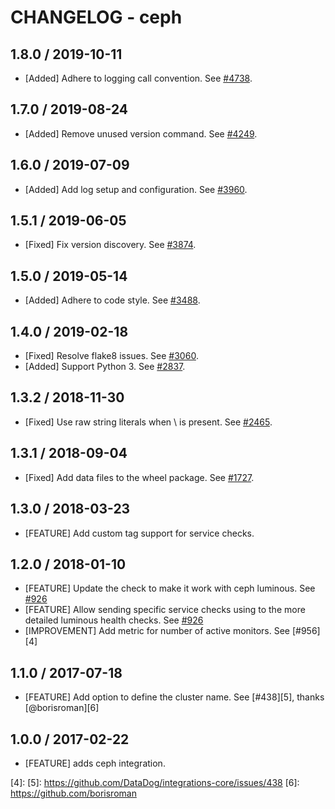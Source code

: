 # CHANGELOG - ceph

## 1.8.0 / 2019-10-11

* [Added] Adhere to logging call convention. See [#4738](https://github.com/DataDog/integrations-core/pull/4738).

## 1.7.0 / 2019-08-24

* [Added] Remove unused version command. See [#4249](https://github.com/DataDog/integrations-core/pull/4249).

## 1.6.0 / 2019-07-09

* [Added] Add log setup and configuration. See [#3960](https://github.com/DataDog/integrations-core/pull/3960).

## 1.5.1 / 2019-06-05

* [Fixed] Fix version discovery. See [#3874](https://github.com/DataDog/integrations-core/pull/3874).

## 1.5.0 / 2019-05-14

* [Added] Adhere to code style. See [#3488](https://github.com/DataDog/integrations-core/pull/3488).

## 1.4.0 / 2019-02-18

* [Fixed] Resolve flake8 issues. See [#3060](https://github.com/DataDog/integrations-core/pull/3060).
* [Added] Support Python 3. See [#2837](https://github.com/DataDog/integrations-core/pull/2837).

## 1.3.2 / 2018-11-30

* [Fixed] Use raw string literals when \ is present. See [#2465][1].

## 1.3.1 / 2018-09-04

* [Fixed] Add data files to the wheel package. See [#1727][2].

## 1.3.0 / 2018-03-23

* [FEATURE] Add custom tag support for service checks.

## 1.2.0 / 2018-01-10

* [FEATURE] Update the check to make it work with ceph luminous. See [#926][3]
* [FEATURE] Allow sending specific service checks using to the more detailed luminous health checks. See [#926][3]
* [IMPROVEMENT] Add metric for number of active monitors. See [#956][4]

## 1.1.0 / 2017-07-18

* [FEATURE] Add option to define the cluster name. See [#438][5], thanks [@borisroman][6]

## 1.0.0 / 2017-02-22

* [FEATURE] adds ceph integration.

<!--- The following link definition list is generated by PimpMyChangelog --->
[1]: https://github.com/DataDog/integrations-core/pull/2465
[2]: https://github.com/DataDog/integrations-core/pull/1727
[3]: https://github.com/DataDog/integrations-core/issues/956
[4]: 
[5]: https://github.com/DataDog/integrations-core/issues/438
[6]: https://github.com/borisroman
